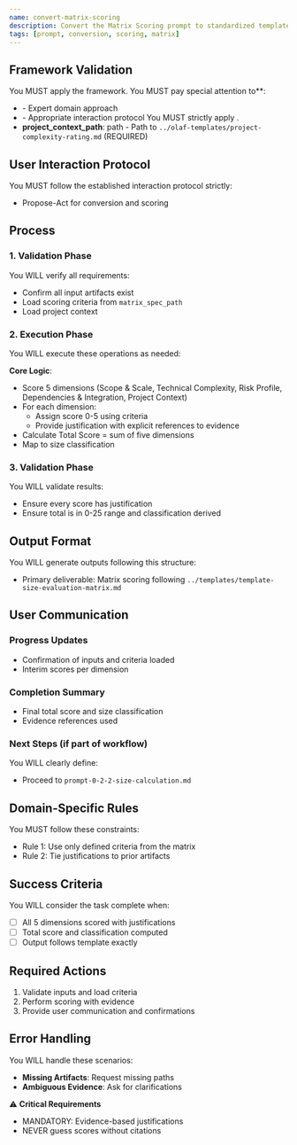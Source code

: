 ```yaml
---
name: convert-matrix-scoring
description: Convert the Matrix Scoring prompt to standardized template, preserving scoring logic and evidence linkage
tags: [prompt, conversion, scoring, matrix]
---
```


## Framework Validation
You MUST apply the <olaf-work-instructions> framework.
You MUST pay special attention to**:
- <olaf-general-role-and-behavior> - Expert domain approach
- <olaf-interaction-protocols> - Appropriate interaction protocol
You MUST strictly apply <olaf-framework-validation>.
- **project_context_path**: path - Path to `../olaf-templates/project-complexity-rating.md` (REQUIRED)

## User Interaction Protocol
You MUST follow the established interaction protocol strictly:
- Propose-Act for conversion and scoring

## Process

### 1. Validation Phase
You WILL verify all requirements:
- Confirm all input artifacts exist
- Load scoring criteria from `matrix_spec_path`
- Load project context

### 2. Execution Phase
You WILL execute these operations as needed:

**Core Logic**:
- Score 5 dimensions (Scope & Scale, Technical Complexity, Risk Profile, Dependencies & Integration, Project Context)
- For each dimension:
  - Assign score 0-5 using criteria
  - Provide justification with explicit references to evidence
- Calculate Total Score = sum of five dimensions
- Map to size classification

### 3. Validation Phase
You WILL validate results:
- Ensure every score has justification
- Ensure total is in 0-25 range and classification derived

## Output Format
You WILL generate outputs following this structure:
- Primary deliverable: Matrix scoring following `../templates/template-size-evaluation-matrix.md`

## User Communication

### Progress Updates
- Confirmation of inputs and criteria loaded
- Interim scores per dimension

### Completion Summary
- Final total score and size classification
- Evidence references used

### Next Steps (if part of workflow)
You WILL clearly define:
- Proceed to `prompt-0-2-2-size-calculation.md`

## Domain-Specific Rules
You MUST follow these constraints:
- Rule 1: Use only defined criteria from the matrix
- Rule 2: Tie justifications to prior artifacts

## Success Criteria
You WILL consider the task complete when:
- [ ] All 5 dimensions scored with justifications
- [ ] Total score and classification computed
- [ ] Output follows template exactly

## Required Actions
1. Validate inputs and load criteria
2. Perform scoring with evidence
3. Provide user communication and confirmations

## Error Handling
You WILL handle these scenarios:
- **Missing Artifacts**: Request missing paths
- **Ambiguous Evidence**: Ask for clarifications

⚠️ **Critical Requirements**
- MANDATORY: Evidence-based justifications
- NEVER guess scores without citations
